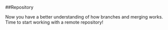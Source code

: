 ##Repository

Now you have a better understanding of how branches and merging works. Time to start working with a remote  repository!
